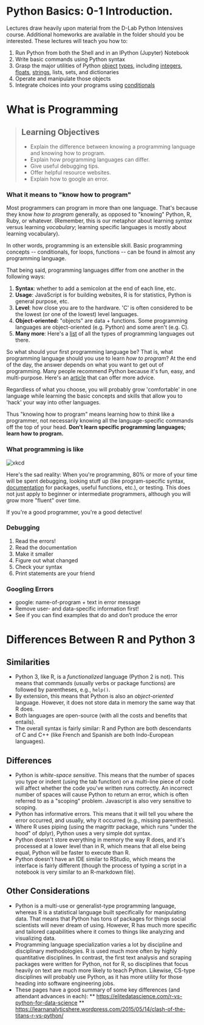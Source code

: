 # Python Basics: 0-1 Introduction.

Lectures draw heavily upon material from the D-Lab Python Intensives course. Additional homeworks are available in the folder should you be interested. These lectures will teach you how to:

1. Run Python from both the Shell and in an IPython (Jupyter) Notebook
2. Write basic commands using Python syntax
3. Grasp the major utilities of Python [object](https://github.com/dlab-berkeley/python-intensive/blob/master/Glossary.md#object) [types](https://github.com/dlab-berkeley/python-intensive/blob/master/Glossary.md#type), including [integers](https://github.com/dlab-berkeley/python-intensive/blob/master/Glossary.md#integer), [floats](https://github.com/dlab-berkeley/python-intensive/blob/master/Glossary.md#floating-point-number), [strings](https://github.com/dlab-berkeley/python-intensive/blob/master/Glossary.md#string), lists, sets, and dictionaries
4. Operate and manipulate those objects
5. Integrate choices into your programs using [conditionals](https://github.com/dlab-berkeley/python-intensive/blob/master/Glossary.md#conditional-statement)


# What is Programming

> ## Learning Objectives
>
> *   Explain the difference between knowing a programming language and knowing how to program.
> *   Explain how programming languages can differ.
> *   Give useful debugging tips.
> *   Offer helpful resource websites.
> *   Explain how to google an error.

### What it means to "know how to program"

Most programmers can program in more than one language. That's because they know *how to program* generally, as opposed to "knowing" Python, R, Ruby, or whatever. (Remember, this is our metaphor about learning *syntax* versus learning *vocabulary*; learning specific languages is mostly about learning vocabulary).  

In other words, programming is an extensible skill. Basic programming concepts -- conditionals, for loops, functions -- can be found in almost any programming language.

That being said, programming languages differ from one another in the following ways:

1. **Syntax**: whether to add a semicolon at the end of each line, etc.
2. **Usage**: JavaScript is for building websites, R is for statistics, Python is general purpose, etc.
3. **Level**: how close you are to the hardware. 'C' is often considered to be the lowest (or one of the lowest) level languages.
4. **Object-oriented:** "objects" are data + functions. Some programming languages are object-oriented (e.g. Python) and some aren't (e.g. C).
5. **Many more**: Here's a [list](https://en.wikipedia.org/wiki/List_of_programming_languages_by_type) of all the types of programming languages out there.

So what should your first programming language be? That is, what programming language should you use to learn *how to program*? At the end of the day, the answer depends on what you want to get out of programming. Many people recommend Python because it's fun, easy, and multi-purpose. Here's an [article](http://lifehacker.com/which-programming-language-should-i-learn-first-1477153665) that can offer more advice.

Regardless of what you choose, you will probably grow 'comfortable' in one language while learning the basic concepts and skills that allow you to 'hack' your way into other languages.  

Thus "knowing how to program" means learning how to *think* like a programmer, not necessarily knowing all the language-specific commands off the top of your head. **Don't learn specific programming languages; learn how to program.**

### What programming is like

![xkcd](http://sslimgs.xkcd.com/comics/wisdom_of_the_ancients.png)

Here's the sad reality: When you're programming, 80% or more of your time will be spent debugging, looking stuff up (like program-specific syntax, [documentation](https://github.com/dlab-berkeley/python-intensive/blob/master/Glossary.md#documentation) for packages, useful functions, etc.), or testing. This does not just apply to beginner or intermediate programmers, although you will grow more "fluent" over time.

If you're a good programmer, you're a good detective!

### Debugging

1. Read the errors!
2. Read the documentation
2. Make it smaller
3. Figure out what changed
4. Check your syntax
5. Print statements are your friend

### Googling Errors

* google: name-of-program + text in error message
* Remove user- and data-specific information first!
* See if you can find examples that do and don’t produce the error

# Differences Between R and Python 3

## Similarities
* Python 3, like R, is a *functionalized* language (Python 2 is not). This means that commands (usually verbs or package functions) are followed by parentheses, e.g., `help()`. 
* By extension, this means that Python is also an *object-oriented* language. However, it does not store data in memory the same way that R does. 
* Both languages are open-source (with all the costs and benefits that entails). 
* The overall syntax is fairly similar: R and Python are both descendants of C and C++ (like French and Spanish are both Indo-European languages). 

## Differences
* Python is *white-space sensitive*. This means that the number of spaces you type or indent (using the tab function) on a multi-line piece of code will affect whether the code you've written runs correctly. An incorrect number of spaces will cause Python to return an error, which is often referred to as a "scoping" problem. Javascript is also very sensitive to scoping. 
* Python has informative errors. This means that it will tell you where the error occurred, and usually, why it occurred (e.g., missing parenthesis). 
* Where R uses piping (using the magrittr package, which runs "under the hood" of dplyr), Python uses a very simple dot syntax. 
* Python doesn't store everything in memory the way R does, and it's processed at a lower level than in R, which means that all else being equal, Python will be faster to execute than R. 
* Python doesn't have an IDE similar to RStudio, which means the interface is fairly different (though the process of typing a script in a notebook is very similar to an R-markdown file). 

## Other Considerations
* Python is a multi-use or generalist-type programming language, whereas R is a statistical language built specifically for manipulating data. That means that Python has tons of packages for things social scientists will never dream of using. However, R has much more specific and tailored capabilities where it comes to things like analyzing and visualizing data. 
* Programming language specialization varies a lot by discipline and disciplinary methodologies. R is used much more often by highly quantitative disciplines. In contrast, the first text analysis and scraping packages were written for Python, not for R, so disciplines that focus heavily on text are much more likely to teach Python. Likewise, CS-type disciplines will probably use Python, as it has more utility for those heading into software engineering jobs. 
* These pages have a good summary of some key differences (and attendant advances in each): 
** https://elitedatascience.com/r-vs-python-for-data-science
** https://learnanalyticshere.wordpress.com/2015/05/14/clash-of-the-titans-r-vs-python/
